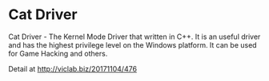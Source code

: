 # Cat Driver
Cat Driver - The Kernel Mode Driver that written in C++. It is an useful driver and has the highest privilege level on the Windows platform. It can be used for Game Hacking and others.

Detail at http://viclab.biz/20171104/476
